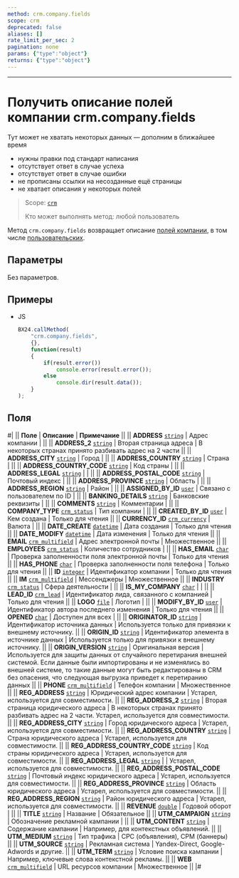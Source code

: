 ```yaml
---
method: crm.company.fields
scope: crm
deprecated: false
aliases: []
rate_limit_per_sec: 2
pagination: none
params: {"type":"object"}
returns: {"type":"object"}
---
```



---

# Получить описание полей компании crm.company.fields



Тут может не хватать некоторых данных — дополним в ближайшее время







- нужны правки под стандарт написания
- отсутствует ответ в случае успеха
- отсутствует ответ в случае ошибки
- не прописаны ссылки на несозданные ещё страницы
- не хватает описания у некоторых полей





> Scope: [`crm`](../../scopes/permissions.md)
>
> Кто может выполнять метод: любой пользователь

Метод `crm.company.fields` возвращает описание [полей компании](./crm-company-add.md), в том числе [пользовательских](./userfields/crm-company-userfield-add.md).

## Параметры

Без параметров.

## Примеры



- JS

    ```js
    BX24.callMethod(
        "crm.company.fields",
        {},
        function(result)
        {
            if(result.error())
                console.error(result.error());
            else
                console.dir(result.data());
        }
    );
    ```





## Поля

#|
|| **Поле** | **Описание** | **Примечание** ||
|| **ADDRESS**
[`string`](../../data-types.md) | Адрес компании | ||
|| **ADDRESS_2**
[`string`](../../data-types.md) | Вторая страница адреса | В некоторых странах принято разбивать адрес на 2 части ||
|| **ADDRESS_CITY**
[`string`](../../data-types.md) | Город | ||
|| **ADDRESS_COUNTRY**
[`string`](../../data-types.md) | Страна | ||
|| **ADDRESS_COUNTRY_CODE**
[`string`](../../data-types.md) | Код страны | ||
|| **ADDRESS_LEGAL**
[`string`](../../data-types.md) | | ||
|| **ADDRESS_POSTAL_CODE**
[`string`](../../data-types.md) | Почтовый индекс | ||
|| **ADDRESS_PROVINCE**
[`string`](../../data-types.md) | Область | ||
|| **ADDRESS_REGION**
[`string`](../../data-types.md) | Район | ||
|| **ASSIGNED_BY_ID**
[`user`](../../data-types.md) | Связано с пользователем по ID | ||
|| **BANKING_DETAILS**
[`string`](../../data-types.md) | Банковские реквизиты | ||
|| **COMMENTS**
[`string`](../../data-types.md) | Комментарии | ||
|| **COMPANY_TYPE**
[`crm_status`](../../data-types.md) | Тип компании | ||
|| **CREATED_BY_ID**
[`user`](../../data-types.md) | Кем создана | Только для чтения ||
|| **CURRENCY_ID**
[`crm_currency`](../../data-types.md) | Валюта | ||
|| **DATE_CREATE**
[`datetime`](../../data-types.md) | Дата создания | Только для чтения ||
|| **DATE_MODIFY**
[`datetime`](../../data-types.md) | Дата изменения | Только для чтения ||
|| **EMAIL**
[`crm_multifield`](../../data-types.md) | Адрес электронной почты | Множественное ||
|| **EMPLOYEES**
[`crm_status`](../../data-types.md) | Количество сотрудников | ||
|| **HAS_EMAIL**
[`char`](../../data-types.md) | Проверка заполненности поля электронной почты | Только для чтения ||
|| **HAS_PHONE**
[`char`](../../data-types.md) | Проверка заполненности поля телефона | Только для чтения ||
|| **ID**
[`integer`](../../data-types.md) | Идентификатор компании | Только для чтения ||
|| **IM**
[`crm_multifield`](../../data-types.md) | Мессенджеры | Множественное ||
|| **INDUSTRY**
[`crm_status`](../../data-types.md) | Сфера деятельности | ||
|| **IS_MY_COMPANY**
[`char`](../../data-types.md) | | ||
|| **LEAD_ID**
[`crm_lead`](../../data-types.md) | Идентификатор лида, связанного с компанией | Только для чтения ||
|| **LOGO**
[`file`](../../data-types.md) | Логотип | ||
|| **MODIFY_BY_ID**
[`user`](../../data-types.md) | Идентификатор автора последнего изменения | Только для чтения ||
|| **OPENED**
[`char`](../../data-types.md) | Доступен для всех | ||
|| **ORIGINATOR_ID**
[`string`](../../data-types.md) | Идентификатор источника данных | Используется только для привязки к внешнему источнику. ||
|| **ORIGIN_ID**
[`string`](../../data-types.md) | Идентификатор элемента в источнике данных | Используется только для привязки к внешнему источнику. ||
|| **ORIGIN_VERSION**
[`string`](../../data-types.md) | Оригинальная версия | Используется для защиты данных от случайного перетирания внешней системой. Если данные были импортированы и не изменялись во внешней системе, то такие данные могут быть редактированы в CRM без опасения, что следующая выгрузка приведет к перетиранию данных ||
|| **PHONE**
[`crm_multifield`](../../data-types.md) | Телефон компании | Множественное ||
|| **REG_ADDRESS**
[`string`](../../data-types.md) | Юридический адрес компании | Устарел, используется для совместимости. ||
|| **REG_ADDRESS_2**
[`string`](../../data-types.md) | Вторая страница юридического адреса | В некоторых странах принято разбивать адрес на 2 части. Устарел, используется для совместимости. ||
|| **REG_ADDRESS_CITY**
[`string`](../../data-types.md) | Город юридического адреса | Устарел, используется для совместимости. ||
|| **REG_ADDRESS_COUNTRY**
[`string`](../../data-types.md) | Страна юридического адреса | Устарел, используется для совместимости. ||
|| **REG_ADDRESS_COUNTRY_CODE**
[`string`](../../data-types.md) | Код страны юридического адреса | Устарел, используется для совместимости. ||
|| **REG_ADDRESS_LEGAL**
[`string`](../../data-types.md) | | Устарел, используется для совместимости. ||
|| **REG_ADDRESS_POSTAL_CODE**
[`string`](../../data-types.md) | Почтовый индекс юридического адреса | Устарел, используется для совместимости. ||
|| **REG_ADDRESS_PROVINCE**
[`string`](../../data-types.md) | Область юридического адреса | Устарел, используется для совместимости. ||
|| **REG_ADDRESS_REGION**
[`string`](../../data-types.md) | Район юридического адреса | Устарел, используется для совместимости. ||
|| **REVENUE**
[`double`](../../data-types.md) | Годовой оборот | ||
|| **TITLE**
[`string`](../../data-types.md) | Название | Обязательное ||
|| **UTM_CAMPAIGN**
[`string`](../../data-types.md) | Обозначение рекламной кампании | ||
|| **UTM_CONTENT**
[`string`](../../data-types.md) | Содержание кампании | Например, для контекстных объявлений. ||
|| **UTM_MEDIUM**
[`string`](../../data-types.md) | Тип трафика | CPC (объявления), CPM (баннеры) ||
|| **UTM_SOURCE**
[`string`](../../data-types.md) | Рекламная система | Yandex-Direct, Google-Adwords и другие. ||
|| **UTM_TERM**
[`string`](../../data-types.md) | Условие поиска кампании | Например, ключевые слова контекстной рекламы. ||
|| **WEB**
[`crm_multifield`](../../data-types.md) | URL ресурсов компании | Множественное ||
|#
